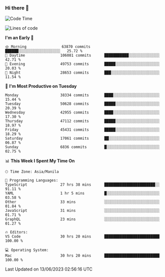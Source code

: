 ### Hi there 👋

<!--START_SECTION:waka-->
![Code Time](http://img.shields.io/badge/Code%20Time-4%2C061%20hrs%2041%20mins-blue)

![Lines of code](https://img.shields.io/badge/From%20Hello%20World%20I%27ve%20Written-100.9%20million%20lines%20of%20code-blue)

**I'm an Early 🐤** 

```text
🌞 Morning                63870 commits       ██████░░░░░░░░░░░░░░░░░░░   25.72 % 
🌆 Daytime                106081 commits      ███████████░░░░░░░░░░░░░░   42.71 % 
🌃 Evening                49753 commits       █████░░░░░░░░░░░░░░░░░░░░   20.03 % 
🌙 Night                  28653 commits       ███░░░░░░░░░░░░░░░░░░░░░░   11.54 % 
```
📅 **I'm Most Productive on Tuesday** 

```text
Monday                   38334 commits       ████░░░░░░░░░░░░░░░░░░░░░   15.44 % 
Tuesday                  50628 commits       █████░░░░░░░░░░░░░░░░░░░░   20.39 % 
Wednesday                42955 commits       ████░░░░░░░░░░░░░░░░░░░░░   17.30 % 
Thursday                 47112 commits       █████░░░░░░░░░░░░░░░░░░░░   18.97 % 
Friday                   45431 commits       █████░░░░░░░░░░░░░░░░░░░░   18.29 % 
Saturday                 17061 commits       ██░░░░░░░░░░░░░░░░░░░░░░░   06.87 % 
Sunday                   6836 commits        █░░░░░░░░░░░░░░░░░░░░░░░░   02.75 % 
```


📊 **This Week I Spent My Time On** 

```text
🕑︎ Time Zone: Asia/Manila

💬 Programming Languages: 
TypeScript               27 hrs 38 mins      ███████████████████████░░   91.11 % 
YAML                     1 hr 5 mins         █░░░░░░░░░░░░░░░░░░░░░░░░   03.58 % 
Other                    33 mins             ░░░░░░░░░░░░░░░░░░░░░░░░░   01.84 % 
JavaScript               31 mins             ░░░░░░░░░░░░░░░░░░░░░░░░░   01.71 % 
GraphQL                  23 mins             ░░░░░░░░░░░░░░░░░░░░░░░░░   01.27 % 

🔥 Editors: 
VS Code                  30 hrs 20 mins      █████████████████████████   100.00 % 

💻 Operating System: 
Mac                      30 hrs 20 mins      █████████████████████████   100.00 % 
```


 Last Updated on 13/06/2023 02:56:16 UTC
<!--END_SECTION:waka-->


<!--
**rad182/rad182** is a ✨ _special_ ✨ repository because its `README.md` (this file) appears on your GitHub profile.

Here are some ideas to get you started:

- 🔭 I’m currently working on ...
- 🌱 I’m currently learning ...
- 👯 I’m looking to collaborate on ...
- 🤔 I’m looking for help with ...
- 💬 Ask me about ...
- 📫 How to reach me: ...
- 😄 Pronouns: ...
- ⚡ Fun fact: ...
-->
